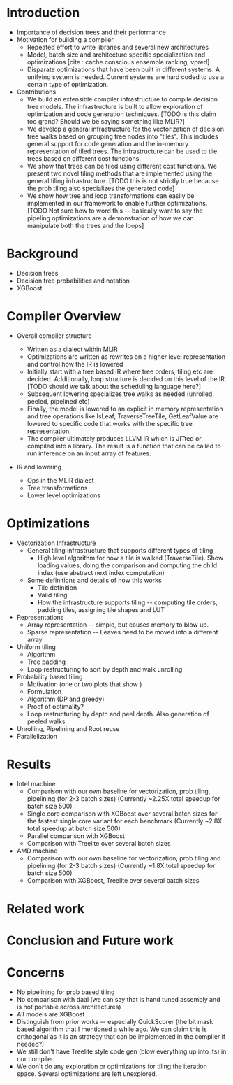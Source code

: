 # Introduction
* Importance of decision trees and their performance
* Motivation for building a compiler
  * Repeated effort to write libraries and several new architectures
  * Model, batch size and architecture specific specialization and optimizations [cite : cache conscious ensemble ranking, vpred]
  * Disparate optimizations that have been built in different systems. A unifying system is needed. Current systems are hard coded to use a certain type of optimization.
* Contributions
  * We build an extensible compiler infrastructure to compile decision tree models. The infrastructure is built to allow exploration of optimization and code generation techniques. [TODO is this claim too grand? Should we be saying something like MLIR?]
  * We develop a general infrastructure for the vectorization of decision tree walks based on grouping tree nodes into "tiles". This includes general support for code generation and the in-memory representation of tiled trees. The infrastructure can be used to tile trees based on different cost functions. 
  * We show that trees can be tiled using different cost functions. We present two novel tiling methods that are implemented using the general tiling infrastructure. [TODO this is not strictly true because the prob tiling also specializes the generated code]
  * We show how tree and loop transformations can easily be implemented in our framework to enable further optimizations. [TODO Not sure how to word this -- basically want to say the pipeling optimizations are a demonstration of how we can manipulate both the trees and the loops]

# Background
* Decision trees
* Decision tree probabilities and notation
* XGBoost

# Compiler Overview
* Overall compiler structure
  * Written as a dialect within MLIR
  * Optimizations are written as rewrites on a higher level representation and control how the IR is lowered
  * Initially start with a tree based IR where tree orders, tiling etc are decided. Additionally, loop structure is decided on this level of the IR. [TODO should we talk about the scheduling language here?]
  * Subsequent lowering specializes tree walks as needed (unrolled, peeled, pipelined etc)
  * Finally, the model is lowered to an explicit in memory representation and tree operations like IsLeaf, TraverseTreeTile, GetLeafValue are lowered to specific code that works with the specific tree representation.
  * The compiler ultimately produces LLVM IR which is JITted or compiled into a library. The result is a function that can be called to run inference on an input array of features.

* IR and lowering
  * Ops in the MLIR dialect
  * Tree transformations
  * Lower level optimizations

# Optimizations
* Vectorization Infrastructure
  * General tiling infrastructure that supports different types of tiling
    * High level algorithm for how a tile is walked (TraverseTile). Show loading values, doing the comparison and computing the child index (use abstract next index computation)
  * Some definitions and details of how this works
    * Tile definition
    * Valid tiling
    * How the infrastructure supports tiling -- computing tile orders, padding tiles, assigning tile shapes and LUT
* Representations
  * Array representation -- simple, but causes memory to blow up. 
  * Sparse representation -- Leaves need to be moved into a different array
* Uniform tiling
  * Algorithm
  * Tree padding 
  * Loop restructuring to sort by depth and walk unrolling 
* Probability based tiling
  * Motivation (one or two plots that show  ) 
  * Formulation
  * Algorithm (DP and greedy)
  * Proof of optimality?
  * Loop restructuring by depth and peel depth. Also generation of peeled walks 
* Unrolling, Pipelining and Root reuse
* Parallelization

# Results
* Intel machine
  * Comparison with our own baseline for vectorization, prob tiling, pipelining (for 2-3 batch sizes) (Currently ~2.25X total speedup for batch size 500)
  * Single core comparison with XGBoost over several batch sizes for the fastest single core variant for each benchmark (Currently ~2.8X total speedup at batch size 500)
  * Parallel comparison with XGBoost 
  * Comparison with Treelite over several batch sizes
* AMD machine
  * Comparison with our own baseline for vectorization, prob tiling and pipelining (for 2-3 batch sizes) (Currently ~1.8X total speedup for batch size 500)
  * Comparison with XGBoost, Treelite over several batch sizes 

# Related work
# Conclusion and Future work

# Concerns
* No pipelining for prob based tiling
* No comparison with daal (we can say that is hand tuned assembly and is not portable across architectures)
* All models are XGBoost
* Distinguish from prior works -- especially QuickScorer (the bit mask based algorithm that I mentioned a while ago. We can claim this is orthogonal as it is an strategy  that can be implemented in the compiler if needed?)
* We still don't have Treelite style code gen (blow everything up into ifs) in our compiler
* We don't do any exploration or optimizations for tiling the iteration space. Several optimizations are left unexplored.